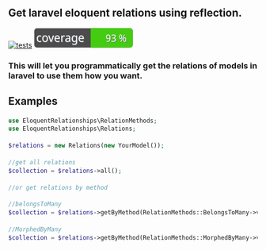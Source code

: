 ## Get laravel eloquent relations using reflection.

[![tests](https://github.com/panakour/laravel-eloquent-relationships/actions/workflows/tests.yml/badge.svg)](https://github.com/panakour/laravel-eloquent-relationships/actions/workflows/tests.yml)
![Code Coverage Badge](./coverage-badge.svg)

### This will let you programmatically get the relations of models in laravel to use them how you want.

## Examples

```php
use EloquentRelationships\RelationMethods;
use EloquentRelationships\Relations;

$relations = new Relations(new YourModel());

//get all relations
$collection = $relations->all();

//or get relations by method

//belongsToMany
$collection = $relations->getByMethod(RelationMethods::BelongsToMany->value);

//MorphedByMany
$collection = $relations->getByMethod(RelationMethods::MorphedByMany->value);
```